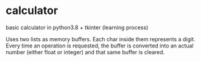 # calculator
basic calculator in python3.8 + tkinter (learning process)


Uses two lists as memory buffers. Each char inside them represents a digit.
Every time an operation is requested, the buffer is converted into an actual number (either float or integer)
and that same buffer is cleared.
